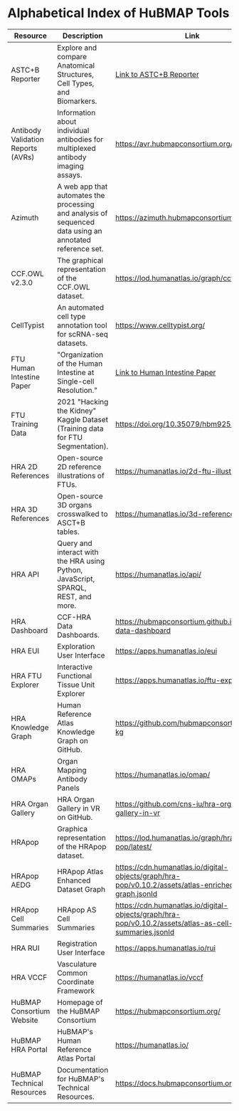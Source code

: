 # Alphabetical Index of HuBMAP Tools

| Resource       | Description            | Link   |
| -------------- | ---------------------- |------------------------------------|
| ASTC+B Reporter | Explore and compare Anatomical Structures, Cell Types, and Biomarkers. | [Link to ASTC+B Reporter](https://humanatlas.io/asctb-reporter)|
| Antibody Validation Reports (AVRs) | Information about individual antibodies for multiplexed antibody imaging assays. | https://avr.hubmapconsortium.org/|
| Azimuth | A web app that automates the processing and analysis of sequenced data using an annotated reference set. | https://azimuth.hubmapconsortium.org/|
| CCF.OWL v2.3.0 | The graphical representation of the CCF.OWL dataset. | https://lod.humanatlas.io/graph/ccf|
| CellTypist | An automated cell type annotation tool for scRNA-seq datasets. | https://www.celltypist.org/|
| FTU Human Intestine Paper | "Organization of the Human Intestine at Single-cell Resolution." | [Link to Human Intestine Paper](https://portal.hubmapconsortium.org/browse/publication/77ab35880329b5932380104aa58795a4) |
| FTU Training Data | 2021 "Hacking the Kidney" Kaggle Dataset (Training data for FTU Segmentation). | https://doi.org/10.35079/hbm925.sgxl.596 |
| HRA 2D References | Open-source 2D reference illustrations of FTUs. | https://humanatlas.io/2d-ftu-illustrations |
| HRA 3D References | Open-source 3D organs crosswalked to ASCT+B tables. | https://humanatlas.io/3d-reference-library |
| HRA API | Query and interact with the HRA using Python, JavaScript, SPARQL, REST, and more. | https://humanatlas.io/api/ |
| HRA Dashboard | CCF-HRA Data Dashboards. | https://hubmapconsortium.github.io/hra-data-dashboard |
| HRA EUI | Exploration User Interface | https://apps.humanatlas.io/eui |
| HRA FTU Explorer | Interactive Functional Tissue Unit Explorer | https://apps.humanatlas.io/ftu-explorer |
| HRA Knowledge Graph | Human Reference Atlas Knowledge Graph on GitHub. | https://github.com/hubmapconsortium/hra-kg |
| HRA OMAPs | Organ Mapping Antibody Panels | https://humanatlas.io/omap/ |
| HRA Organ Gallery | HRA Organ Gallery in VR on GitHub. | https://github.com/cns-iu/hra-organ-gallery-in-vr |
| HRApop | Graphica representation of the HRApop dataset. | https://lod.humanatlas.io/graph/hra-pop/latest/ |
| HRApop AEDG | HRApop Atlas Enhanced Dataset Graph | https://cdn.humanatlas.io/digital-objects/graph/hra-pop/v0.10.2/assets/atlas-enriched-dataset-graph.jsonId |
| HRApop Cell Summaries | HRApop AS Cell Summaries | https://cdn.humanatlas.io/digital-objects/graph/hra-pop/v0.10.2/assets/atlas-as-cell-summaries.jsonId |
| HRA RUI | Registration User Interface | https://apps.humanatlas.io/rui |
| HRA VCCF | Vasculature Common Coordinate Framework | https://humanatlas.io/vccf |
| HuBMAP Consortium Website | Homepage of the HuBMAP Consortium | https://hubmapconsortium.org/ |
| HuBMAP HRA Portal | HuBMAP's Human Reference Atlas Portal | https://humanatlas.io/ |
| HuBMAP Technical Resources | Documentation for HuBMAP's Technical Resources. | https://docs.hubmapconsortium.org/technical |

